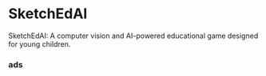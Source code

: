 # SketchEdAI
SketchEdAI: A computer vision and AI-powered educational game designed for young children.

### ads
